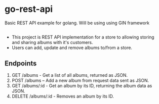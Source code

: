 # go-rest-api
Basic REST API example for golang. Will be using using GIN framework

## 
- This project is REST API implementation for a store to allowing storing and sharing albums with it's customers.
- Users can add, update and remove albums to/from a store.

## Endpoints
1. GET /albums - Get a list of all albums, returned as JSON.
2. POST /albums – Add a new album from request data sent as JSON.
3. GET /albums/:id - Get an album by its ID, returning the album data as JSON.
4. DELETE /albums/:id - Removes an album by its ID.
